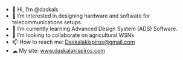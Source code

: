 - 👋 Hi, I’m @daskals
- 👀 I’m interested in designing hardware and softwate for telecommunications setups.
- 🌱 I’m currently learning Advanced Design System (ADS) Software.
- 💞️ I’m looking to collaborate on agricultural WSNs
- 📫 How to reach me: Daskalakispiros@gmail.com
- ☁ My site: www.daskalakispiros.com

<!---
daskals/daskals is a ✨ special ✨ repository because its `README.md` (this file) appears on your GitHub profile.
You can click the Preview link to take a look at your changes.
--->
